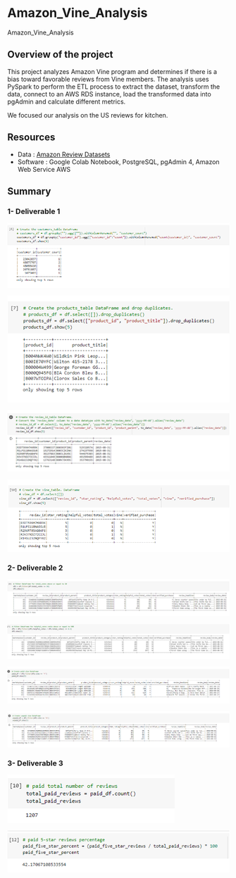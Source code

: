 # Amazon_Vine_Analysis
Amazon_Vine_Analysis


## Overview of the project

This project analyzes Amazon Vine program and determines if there is a bias toward favorable reviews from Vine members.
The analysis uses PySpark to perform the ETL process to extract the dataset, transform the data, connect to an AWS RDS instance, load the transformed data into pgAdmin and calculate different metrics.

We focused our analysis on the US reviews for kitchen.


## Resources
- Data : [Amazon Review Datasets](https://s3.amazonaws.com/amazon-reviews-pds/tsv/index.txt)
- Software : Google Colab Notebook, PostgreSQL, pgAdmin 4, Amazon Web Service AWS

## Summary 

### 1- Deliverable 1

![Customer_table](/Resources/Customer_table.PNG)

![Product_table](/Resources/Product_table.PNG)

![Review_ID_table](/Resources/Review_ID_table.PNG)

![vine_table](/Resources/vine_table.PNG)



### 2- Deliverable 2

![total_vote](/Resources/total_vote.PNG)

![helpful_vote](/Resources/helpful_vote.PNG)

![vine_y](/Resources/vine_y.PNG)

![vine_n](/Resources/vine_n.PNG)


### 3- Deliverable 3

![total_paid_reviews](/Resources/total_paid_reviews.PNG)

![five_star_Reviews%](/Resources/five_star_Reviews%.PNG)
